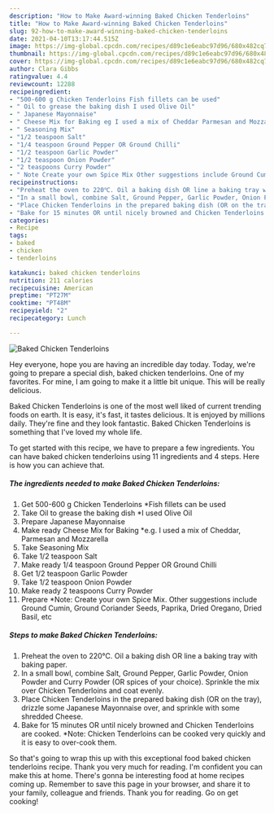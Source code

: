 ```yaml
---
description: "How to Make Award-winning Baked Chicken Tenderloins"
title: "How to Make Award-winning Baked Chicken Tenderloins"
slug: 92-how-to-make-award-winning-baked-chicken-tenderloins
date: 2021-04-10T13:17:44.515Z
image: https://img-global.cpcdn.com/recipes/d89c1e6eabc97d96/680x482cq70/baked-chicken-tenderloins-recipe-main-photo.jpg
thumbnail: https://img-global.cpcdn.com/recipes/d89c1e6eabc97d96/680x482cq70/baked-chicken-tenderloins-recipe-main-photo.jpg
cover: https://img-global.cpcdn.com/recipes/d89c1e6eabc97d96/680x482cq70/baked-chicken-tenderloins-recipe-main-photo.jpg
author: Clara Gibbs
ratingvalue: 4.4
reviewcount: 12288
recipeingredient:
- "500-600 g Chicken Tenderloins Fish fillets can be used"
- " Oil to grease the baking dish I used Olive Oil"
- " Japanese Mayonnaise"
- " Cheese Mix for Baking eg I used a mix of Cheddar Parmesan and Mozzarella"
- " Seasoning Mix"
- "1/2 teaspoon Salt"
- "1/4 teaspoon Ground Pepper OR Ground Chilli"
- "1/2 teaspoon Garlic Powder"
- "1/2 teaspoon Onion Powder"
- "2 teaspoons Curry Powder"
- " Note Create your own Spice Mix Other suggestions include Ground Cumin Ground Coriander Seeds Paprika Dried Oregano Dried Basil etc"
recipeinstructions:
- "Preheat the oven to 220℃. Oil a baking dish OR line a baking tray with baking paper."
- "In a small bowl, combine Salt, Ground Pepper, Garlic Powder, Onion Powder and Curry Powder (OR spices of your choice). Sprinkle the mix over Chicken Tenderloins and coat evenly."
- "Place Chicken Tenderloins in the prepared baking dish (OR on the tray), drizzle some Japanese Mayonnaise over, and sprinkle with some shredded Cheese."
- "Bake for 15 minutes OR until nicely browned and Chicken Tenderloins are cooked. *Note: Chicken Tenderloins can be cooked very quickly and it is easy to over-cook them."
categories:
- Recipe
tags:
- baked
- chicken
- tenderloins

katakunci: baked chicken tenderloins 
nutrition: 211 calories
recipecuisine: American
preptime: "PT27M"
cooktime: "PT48M"
recipeyield: "2"
recipecategory: Lunch

---
```



![Baked Chicken Tenderloins](https://img-global.cpcdn.com/recipes/d89c1e6eabc97d96/680x482cq70/baked-chicken-tenderloins-recipe-main-photo.jpg)

Hey everyone, hope you are having an incredible day today. Today, we're going to prepare a special dish, baked chicken tenderloins. One of my favorites. For mine, I am going to make it a little bit unique. This will be really delicious.

Baked Chicken Tenderloins is one of the most well liked of current trending foods on earth. It is easy, it's fast, it tastes delicious. It is enjoyed by millions daily. They're fine and they look fantastic. Baked Chicken Tenderloins is something that I've loved my whole life.




To get started with this recipe, we have to prepare a few ingredients. You can have baked chicken tenderloins using 11 ingredients and 4 steps. Here is how you can achieve that.

<!--inarticleads1-->

##### The ingredients needed to make Baked Chicken Tenderloins:

1. Get 500-600 g Chicken Tenderloins *Fish fillets can be used
1. Take  Oil to grease the baking dish *I used Olive Oil
1. Prepare  Japanese Mayonnaise
1. Make ready  Cheese Mix for Baking *e.g. I used a mix of Cheddar, Parmesan and Mozzarella
1. Take  Seasoning Mix
1. Take 1/2 teaspoon Salt
1. Make ready 1/4 teaspoon Ground Pepper OR Ground Chilli
1. Get 1/2 teaspoon Garlic Powder
1. Take 1/2 teaspoon Onion Powder
1. Make ready 2 teaspoons Curry Powder
1. Prepare  *Note: Create your own Spice Mix. Other suggestions include Ground Cumin, Ground Coriander Seeds, Paprika, Dried Oregano, Dried Basil, etc




<!--inarticleads2-->

##### Steps to make Baked Chicken Tenderloins:

1. Preheat the oven to 220℃. Oil a baking dish OR line a baking tray with baking paper.
1. In a small bowl, combine Salt, Ground Pepper, Garlic Powder, Onion Powder and Curry Powder (OR spices of your choice). Sprinkle the mix over Chicken Tenderloins and coat evenly.
1. Place Chicken Tenderloins in the prepared baking dish (OR on the tray), drizzle some Japanese Mayonnaise over, and sprinkle with some shredded Cheese.
1. Bake for 15 minutes OR until nicely browned and Chicken Tenderloins are cooked. *Note: Chicken Tenderloins can be cooked very quickly and it is easy to over-cook them.




So that's going to wrap this up with this exceptional food baked chicken tenderloins recipe. Thank you very much for reading. I'm confident you can make this at home. There's gonna be interesting food at home recipes coming up. Remember to save this page in your browser, and share it to your family, colleague and friends. Thank you for reading. Go on get cooking!
